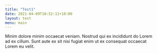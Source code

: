 ```yaml
---
title: "Test1"
date: 2021-04-09T10:52:11+10:00
layout: test
menu: main
---
```


Minim dolore minim occaecat veniam. Nostrud qui ex incididunt do Lorem ad ex cillum. Sunt aute ex sit nisi fugiat enim ut ex consequat occaecat Lorem eu velit.